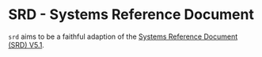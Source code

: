 # SRD - Systems Reference Document

`srd` aims to be a faithful adaption of the [Systems Reference Document (SRD) V5.1](https://media.wizards.com/2016/downloads/DND/SRD-OGL_V5.1.pdf).
